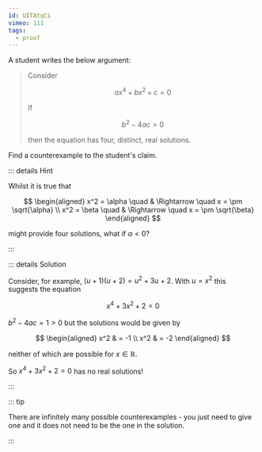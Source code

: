```yaml
---
id: UITAtqCi
vimeo: 111
tags:
  - proof
---
```


A student writes the below argument:

> Consider
>
> $$
> ax^4 + bx^2 + c = 0
> $$
>
> If
>
> $$
> b^2 - 4ac > 0
> $$
>
> then the equation has four, distinct, real solutions.

Find a counterexample to the student's claim.

::: details Hint

Whilst it is true that

$$
\begin{aligned}
x^2 = \alpha \quad & \Rightarrow \quad x = \pm \sqrt{\alpha} \\
x^2 = \beta \quad & \Rightarrow \quad  x = \pm \sqrt{\beta}
\end{aligned}
$$

might provide four solutions, what if $\alpha < 0$?

:::

::: details Solution

Consider, for example, $(u + 1)(u + 2) = u^2 + 3u + 2$. With $u = x^2$ this
suggests the equation

$$
x^4 + 3x^2 + 2 = 0
$$

$b^2 - 4ac = 1 > 0$ but the solutions would be given by

$$
\begin{aligned}
x^2 & = -1 \\
x^2 & = -2
\end{aligned}
$$

neither of which are possible for $x \in \mathbb{R}$.

So $x^4 + 3x^2 + 2 = 0$ has no real solutions!

:::

::: tip

There are infinitely many possible counterexamples - you just need to give one
and it does not need to be the one in the solution.

:::
